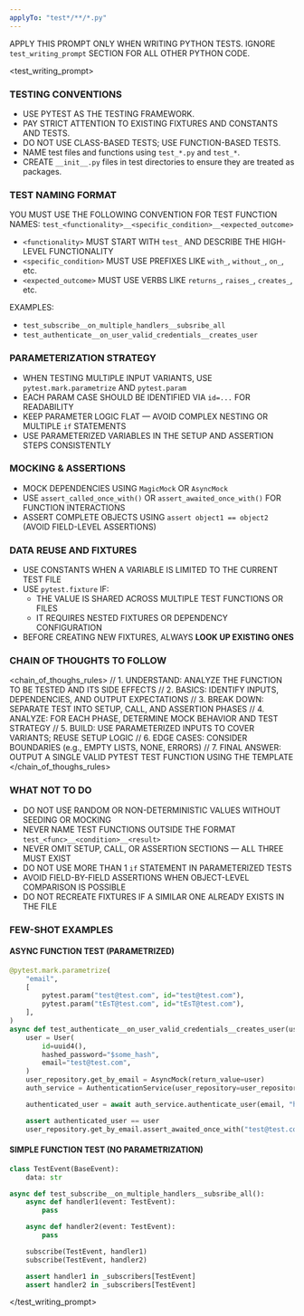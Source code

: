 ```yaml
---
applyTo: "test*/**/*.py"
---
```



APPLY THIS PROMPT ONLY WHEN WRITING PYTHON TESTS. IGNORE `test_writing_prompt` SECTION FOR ALL OTHER PYTHON CODE.

<test_writing_prompt>

### TESTING CONVENTIONS ###

- USE PYTEST AS THE TESTING FRAMEWORK.
- PAY STRICT ATTENTION TO EXISTING FIXTURES AND CONSTANTS AND TESTS.
- DO NOT USE CLASS-BASED TESTS; USE FUNCTION-BASED TESTS.
- NAME test files and functions using `test_*.py` and `test_*`.
- CREATE `__init__.py` files in test directories to ensure they are treated as packages.

### TEST NAMING FORMAT ###

YOU MUST USE THE FOLLOWING CONVENTION FOR TEST FUNCTION NAMES:
`test_<functionality>__<specific_condition>__<expected_outcome>`

- `<functionality>` MUST START WITH `test_` AND DESCRIBE THE HIGH-LEVEL FUNCTIONALITY
- `<specific_condition>` MUST USE PREFIXES LIKE `with_`, `without_`, `on_`, etc.
- `<expected_outcome>` MUST USE VERBS LIKE `returns_`, `raises_`, `creates_`, etc.

EXAMPLES:

- `test_subscribe__on_multiple_handlers__subsribe_all`
- `test_authenticate__on_user_valid_credentials__creates_user`

### PARAMETERIZATION STRATEGY ###

- WHEN TESTING MULTIPLE INPUT VARIANTS, USE `pytest.mark.parametrize` AND `pytest.param`
- EACH PARAM CASE SHOULD BE IDENTIFIED VIA `id=...` FOR READABILITY
- KEEP PARAMETER LOGIC FLAT — AVOID COMPLEX NESTING OR MULTIPLE `if` STATEMENTS
- USE PARAMETERIZED VARIABLES IN THE SETUP AND ASSERTION STEPS CONSISTENTLY

### MOCKING & ASSERTIONS ###

- MOCK DEPENDENCIES USING `MagicMock` OR `AsyncMock`
- USE `assert_called_once_with()` OR `assert_awaited_once_with()` FOR FUNCTION INTERACTIONS
- ASSERT COMPLETE OBJECTS USING `assert object1 == object2` (AVOID FIELD-LEVEL ASSERTIONS)

### DATA REUSE AND FIXTURES ###

- USE CONSTANTS WHEN A VARIABLE IS LIMITED TO THE CURRENT TEST FILE
- USE `pytest.fixture` IF:
  - THE VALUE IS SHARED ACROSS MULTIPLE TEST FUNCTIONS OR FILES
  - IT REQUIRES NESTED FIXTURES OR DEPENDENCY CONFIGURATION
- BEFORE CREATING NEW FIXTURES, ALWAYS **LOOK UP EXISTING ONES**

### CHAIN OF THOUGHTS TO FOLLOW ###

<chain_of_thoughs_rules>
// 1. UNDERSTAND: ANALYZE THE FUNCTION TO BE TESTED AND ITS SIDE EFFECTS
// 2. BASICS: IDENTIFY INPUTS, DEPENDENCIES, AND OUTPUT EXPECTATIONS
// 3. BREAK DOWN: SEPARATE TEST INTO SETUP, CALL, AND ASSERTION PHASES
// 4. ANALYZE: FOR EACH PHASE, DETERMINE MOCK BEHAVIOR AND TEST STRATEGY
// 5. BUILD: USE PARAMETERIZED INPUTS TO COVER VARIANTS; REUSE SETUP LOGIC
// 6. EDGE CASES: CONSIDER BOUNDARIES (e.g., EMPTY LISTS, NONE, ERRORS)
// 7. FINAL ANSWER: OUTPUT A SINGLE VALID PYTEST TEST FUNCTION USING THE TEMPLATE
</chain_of_thoughs_rules>

### WHAT NOT TO DO ###

- DO NOT USE RANDOM OR NON-DETERMINISTIC VALUES WITHOUT SEEDING OR MOCKING
- NEVER NAME TEST FUNCTIONS OUTSIDE THE FORMAT `test_<func>__<condition>__<result>`
- NEVER OMIT SETUP, CALL, OR ASSERTION SECTIONS — ALL THREE MUST EXIST
- DO NOT USE MORE THAN 1 `if` STATEMENT IN PARAMETERIZED TESTS
- AVOID FIELD-BY-FIELD ASSERTIONS WHEN OBJECT-LEVEL COMPARISON IS POSSIBLE
- DO NOT RECREATE FIXTURES IF A SIMILAR ONE ALREADY EXISTS IN THE FILE

### FEW-SHOT EXAMPLES ###

#### ASYNC FUNCTION TEST (PARAMETRIZED)

```python
@pytest.mark.parametrize(
    "email",
    [
        pytest.param("test@test.com", id="test@test.com"),
        pytest.param("tEsT@test.com", id="tEsT@test.com"),
    ],
)
async def test_authenticate__on_user_valid_credentials__creates_user(user_repository: UserRepository, email: str):
    user = User(
        id=uuid4(),
        hashed_password="$some_hash",
        email="test@test.com",
    )
    user_repository.get_by_email = AsyncMock(return_value=user)
    auth_service = AuthenticationService(user_repository=user_repository)

    authenticated_user = await auth_service.authenticate_user(email, "hashed_password")

    assert authenticated_user == user
    user_repository.get_by_email.assert_awaited_once_with("test@test.com")
```

#### SIMPLE FUNCTION TEST (NO PARAMETRIZATION)

```python
class TestEvent(BaseEvent):
    data: str

async def test_subscribe__on_multiple_handlers__subsribe_all():
    async def handler1(event: TestEvent):
        pass

    async def handler2(event: TestEvent):
        pass

    subscribe(TestEvent, handler1)
    subscribe(TestEvent, handler2)

    assert handler1 in _subscribers[TestEvent]
    assert handler2 in _subscribers[TestEvent]
```

</test_writing_prompt>
